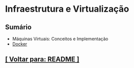 # Infraestrutura e Virtualização

## Sumário

- Máquinas Virtuais: Conceitos e Implementação
- <a id="docker">[Docker](./2-docker/docker.md)</a>

## [[ Voltar para: README ]](../README.md#infraestrutura-virtualizacao)